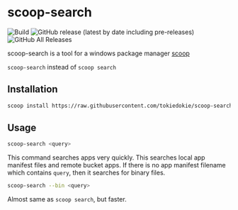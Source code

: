 # scoop-search

![Build](https://github.com/tokiedokie/scoop-search/workflows/Build/badge.svg)
![GitHub release (latest by date including pre-releases)](https://img.shields.io/github/v/release/tokiedokie/scoop-search?include_prereleases)
![GitHub All Releases](https://img.shields.io/github/downloads/tokiedokie/scoop-search/total)

scoop-search is a tool for a windows package manager [scoop](https://scoop.sh/)

`scoop-search` instead of `scoop search`

## Installation

```sh
scoop install https://raw.githubusercontent.com/tokiedokie/scoop-search/master/scoop-search.json
```

## Usage

```sh
scoop-search <query>
```
This command searches apps very quickly.
This searches local app manifest files and remote bucket apps. If there is no app manifest filename which contains `query`, then it searches for binary files.


```sh
scoop-search --bin <query>
```
Almost same as `scoop search`, but faster.
